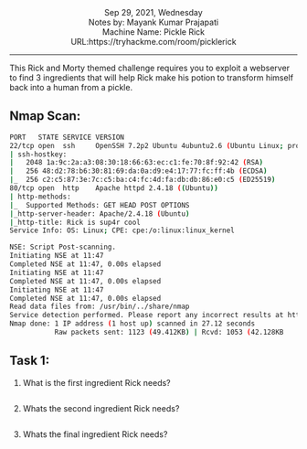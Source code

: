 <div align="center">
Sep 29, 2021, Wednesday<br>
Notes by: Mayank Kumar Prajapati<br>
Machine Name: Pickle Rick<br>
URL:https://tryhackme.com/room/picklerick
</div>

***
This Rick and Morty themed challenge requires you to exploit a webserver to find 3 ingredients that will help Rick make his potion to transform himself back into a human from a pickle.
## Nmap Scan:
```bash
PORT   STATE SERVICE VERSION
22/tcp open  ssh     OpenSSH 7.2p2 Ubuntu 4ubuntu2.6 (Ubuntu Linux; protocol 2.0)
| ssh-hostkey: 
|   2048 1a:9c:2a:a3:08:30:18:66:63:ec:c1:fe:70:8f:92:42 (RSA)
|   256 48:d2:78:b6:30:81:69:da:0a:d9:e4:17:77:fc:ff:4b (ECDSA)
|_  256 c2:c5:87:3e:7c:c5:ba:c4:fc:4d:fa:db:db:86:e0:c5 (ED25519)
80/tcp open  http    Apache httpd 2.4.18 ((Ubuntu))
| http-methods: 
|_  Supported Methods: GET HEAD POST OPTIONS
|_http-server-header: Apache/2.4.18 (Ubuntu)
|_http-title: Rick is sup4r cool
Service Info: OS: Linux; CPE: cpe:/o:linux:linux_kernel

NSE: Script Post-scanning.
Initiating NSE at 11:47
Completed NSE at 11:47, 0.00s elapsed
Initiating NSE at 11:47
Completed NSE at 11:47, 0.00s elapsed
Initiating NSE at 11:47
Completed NSE at 11:47, 0.00s elapsed
Read data files from: /usr/bin/../share/nmap
Service detection performed. Please report any incorrect results at https://nmap.org/submit/ .
Nmap done: 1 IP address (1 host up) scanned in 27.12 seconds
           Raw packets sent: 1123 (49.412KB) | Rcvd: 1053 (42.128KB
```

## Task 1:
1. What is the first ingredient Rick needs?
```

```
2. Whats the second ingredient Rick needs?
```
```

3. Whats the final ingredient Rick needs?
```

```
